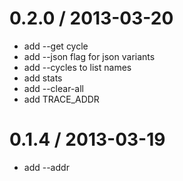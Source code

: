 
0.2.0 / 2013-03-20
==================

  * add --get cycle
  * add --json flag for json variants
  * add --cycles to list names
  * add stats
  * add --clear-all
  * add TRACE_ADDR

0.1.4 / 2013-03-19
==================

  * add --addr <addr>
